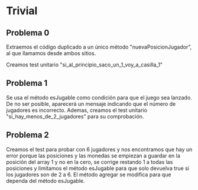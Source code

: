 # Trivial

## Problema 0

Extraemos el código duplicado a un único método "nuevaPosicionJugador",
al que llamamos desde ambos sitios.

Creamos test unitario "si_al_principio_saco_un_1_voy_a_casilla_1"

## Problema 1
Se usa el método esJugable como condición para que el juego sea lanzado.
De no ser posible, aparecerá un mensaje indicando que el número de jugadores es incorrecto.
Ademas, creamos el test unitario "si_hay_menos_de_2_jugadores" para su comprobación.

## Problema 2

Creamos el test para probar con 6 jugadores y nos encontramos que hay un error porque las posiciones
y las monedas se empiezan a guardar en la posición del array 1 y no en la cero, se corrige restando 1 a todas las posiciones
y limitamos el método esJugable para que solo devuelva true si los jugadores son de 2 a 6.
El método agregar se modifica para que dependa del método esJugable.